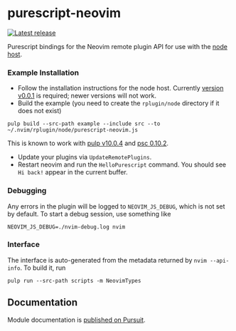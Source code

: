 # purescript-neovim

[![Latest release](http://img.shields.io/github/release/megalord/purescript-neovim.svg)](https://github.com/megalord/purescript-neovim/releases)

Purescript bindings for the Neovim remote plugin API for use with the [node host](https://github.com/neovim/node-host).

### Example Installation

* Follow the installation instructions for the node host. Currently [version v0.0.1](https://github.com/neovim/node-host/releases/tag/v0.0.1) is required; newer versions will not work.
* Build the example (you need to create the `rplugin/node` directory if it does not exist)
```
pulp build --src-path example --include src --to ~/.nvim/rplugin/node/purescript-neovim.js
```
This is known to work with [pulp v10.0.4](https://github.com/purescript-contrib/pulp/releases/tag/v10.0.4) and [psc 0.10.2](https://github.com/purescript/purescript/releases/tag/v0.10.2).
* Update your plugins via `UpdateRemotePlugins`.
* Restart neovim and run the `HelloPurescript` command.  You should see `Hi back!` appear in the current buffer.


### Debugging

Any errors in the plugin will be logged to `NEOVIM_JS_DEBUG`, which is not set by default.  To start a debug session, use something like
```
NEOVIM_JS_DEBUG=./nvim-debug.log nvim
```


### Interface

The interface is auto-generated from the metadata returned by `nvim --api-info`.  To build it, run
```
pulp run --src-path scripts -m NeovimTypes
```

## Documentation

Module documentation is [published on Pursuit](http://pursuit.purescript.org/packages/purescript-neovim).
